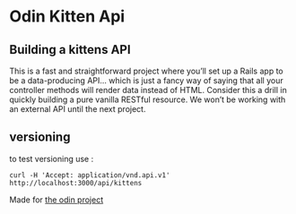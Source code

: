 # Odin Kitten Api


## Building a kittens API

This is a fast and straightforward project where you’ll set up a Rails app to be a data-producing API… which is just a fancy way of saying that all your controller methods will render data instead of HTML. Consider this a drill in quickly building a pure vanilla RESTful resource. We won’t be working with an external API until the next project.

## versioning

to test versioning use :

```curl
curl -H 'Accept: application/vnd.api.v1' http://localhost:3000/api/kittens
```

Made for [the odin project](https://www.theodinproject.com/lessons/ruby-on-rails-kittens-api)